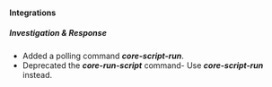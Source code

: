 
#### Integrations

##### Investigation & Response

- Added a polling command ***core-script-run***.
- Deprecated the ***core-run-script*** command- Use ***core-script-run*** instead.
